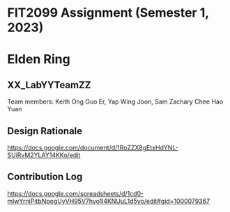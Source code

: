 # FIT2099 Assignment (Semester 1, 2023)
# Elden Ring

## XX_LabYYTeamZZ
Team members: Keith Ong Guo Er, Yap Wing Joon, Sam Zachary Chee Hao Yuan

## Design Rationale
https://docs.google.com/document/d/1RoZZX8gEtxHdYNL-SUiRvM2YLAY14KKo/edit

## Contribution Log
https://docs.google.com/spreadsheets/d/1cd0-mlwYrniPitbNpogUyVH95V7hyo1l4KNUuL1d5yo/edit#gid=1000079367